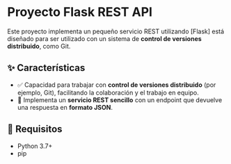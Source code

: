 # Proyecto Flask REST API

Este proyecto implementa un pequeño servicio REST utilizando [Flask] está diseñado para ser utilizado con un sistema de **control de versiones distribuido**, como Git.

## ✨ Características

- ✅ Capacidad para trabajar con **control de versiones distribuido** (por ejemplo, Git), facilitando la colaboración y el trabajo en equipo.
- 🚀 Implementa un **servicio REST sencillo** con un endpoint que devuelve una respuesta en **formato JSON**.

## 🔧 Requisitos

- Python 3.7+
- pip
